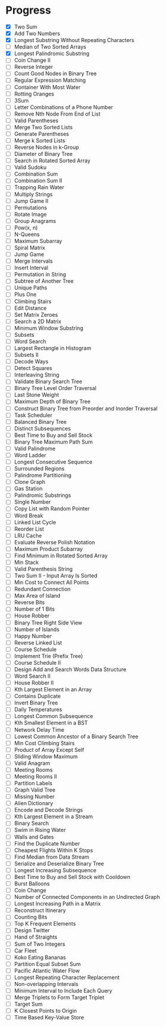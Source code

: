 # Progress

- [x] Two Sum
- [x] Add Two Numbers
- [x] Longest Substring Without Repeating Characters
- [ ] Median of Two Sorted Arrays
- [x] Longest Palindromic Substring
- [ ] Coin Change II
- [ ] Reverse Integer
- [ ] Count Good Nodes in Binary Tree
- [ ] Regular Expression Matching
- [ ] Container With Most Water
- [ ] Rotting Oranges
- [ ] 3Sum
- [ ] Letter Combinations of a Phone Number
- [ ] Remove Nth Node From End of List
- [ ] Valid Parentheses
- [ ] Merge Two Sorted Lists
- [ ] Generate Parentheses
- [ ] Merge k Sorted Lists
- [ ] Reverse Nodes in k-Group
- [ ] Diameter of Binary Tree
- [ ] Search in Rotated Sorted Array
- [ ] Valid Sudoku
- [ ] Combination Sum
- [ ] Combination Sum II
- [ ] Trapping Rain Water
- [ ] Multiply Strings
- [ ] Jump Game II
- [ ] Permutations
- [ ] Rotate Image
- [ ] Group Anagrams
- [ ] Pow(x, n)
- [ ] N-Queens
- [ ] Maximum Subarray
- [ ] Spiral Matrix
- [ ] Jump Game
- [ ] Merge Intervals
- [ ] Insert Interval
- [ ] Permutation in String
- [ ] Subtree of Another Tree
- [ ] Unique Paths
- [ ] Plus One
- [ ] Climbing Stairs
- [ ] Edit Distance
- [ ] Set Matrix Zeroes
- [ ] Search a 2D Matrix
- [ ] Minimum Window Substring
- [ ] Subsets
- [ ] Word Search
- [ ] Largest Rectangle in Histogram
- [ ] Subsets II
- [ ] Decode Ways
- [ ] Detect Squares
- [ ] Interleaving String
- [ ] Validate Binary Search Tree
- [ ] Binary Tree Level Order Traversal
- [ ] Last Stone Weight
- [ ] Maximum Depth of Binary Tree
- [ ] Construct Binary Tree from Preorder and Inorder Traversal
- [ ] Task Scheduler
- [ ] Balanced Binary Tree
- [ ] Distinct Subsequences
- [ ] Best Time to Buy and Sell Stock
- [ ] Binary Tree Maximum Path Sum
- [ ] Valid Palindrome
- [ ] Word Ladder
- [ ] Longest Consecutive Sequence
- [ ] Surrounded Regions
- [ ] Palindrome Partitioning
- [ ] Clone Graph
- [ ] Gas Station
- [ ] Palindromic Substrings
- [ ] Single Number
- [ ] Copy List with Random Pointer
- [ ] Word Break
- [ ] Linked List Cycle
- [ ] Reorder List
- [ ] LRU Cache
- [ ] Evaluate Reverse Polish Notation
- [ ] Maximum Product Subarray
- [ ] Find Minimum in Rotated Sorted Array
- [ ] Min Stack
- [ ] Valid Parenthesis String
- [ ] Two Sum II - Input Array Is Sorted
- [ ] Min Cost to Connect All Points
- [ ] Redundant Connection
- [ ] Max Area of Island
- [ ] Reverse Bits
- [ ] Number of 1 Bits
- [ ] House Robber
- [ ] Binary Tree Right Side View
- [ ] Number of Islands
- [ ] Happy Number
- [ ] Reverse Linked List
- [ ] Course Schedule
- [ ] Implement Trie (Prefix Tree)
- [ ] Course Schedule II
- [ ] Design Add and Search Words Data Structure
- [ ] Word Search II
- [ ] House Robber II
- [ ] Kth Largest Element in an Array
- [ ] Contains Duplicate
- [ ] Invert Binary Tree
- [ ] Daily Temperatures
- [ ] Longest Common Subsequence
- [ ] Kth Smallest Element in a BST
- [ ] Network Delay Time
- [ ] Lowest Common Ancestor of a Binary Search Tree
- [ ] Min Cost Climbing Stairs
- [ ] Product of Array Except Self
- [ ] Sliding Window Maximum
- [ ] Valid Anagram
- [ ] Meeting Rooms
- [ ] Meeting Rooms II
- [ ] Partition Labels
- [ ] Graph Valid Tree
- [ ] Missing Number
- [ ] Alien Dictionary
- [ ] Encode and Decode Strings
- [ ] Kth Largest Element in a Stream
- [ ] Binary Search
- [ ] Swim in Rising Water
- [ ] Walls and Gates
- [ ] Find the Duplicate Number
- [ ] Cheapest Flights Within K Stops
- [ ] Find Median from Data Stream
- [ ] Serialize and Deserialize Binary Tree
- [ ] Longest Increasing Subsequence
- [ ] Best Time to Buy and Sell Stock with Cooldown
- [ ] Burst Balloons
- [ ] Coin Change
- [ ] Number of Connected Components in an Undirected Graph
- [ ] Longest Increasing Path in a Matrix
- [ ] Reconstruct Itinerary
- [ ] Counting Bits
- [ ] Top K Frequent Elements
- [ ] Design Twitter
- [ ] Hand of Straights
- [ ] Sum of Two Integers
- [ ] Car Fleet
- [ ] Koko Eating Bananas
- [ ] Partition Equal Subset Sum
- [ ] Pacific Atlantic Water Flow
- [ ] Longest Repeating Character Replacement
- [ ] Non-overlapping Intervals
- [ ] Minimum Interval to Include Each Query
- [ ] Merge Triplets to Form Target Triplet
- [ ] Target Sum
- [ ] K Closest Points to Origin
- [ ] Time Based Key-Value Store
